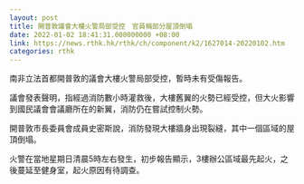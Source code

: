 ```yaml
---
layout: post
title: 開普敦議會大樓火警局部受控　官員稱部分屋頂倒塌
date: 2022-01-02 18:41:31.000000000 +08:00
link: https://news.rthk.hk/rthk/ch/component/k2/1627014-20220102.htm
categories: rthk
---
```


南非立法首都開普敦的議會大樓火警局部受控，暫時未有受傷報告。

議會發表聲明，指經過消防數小時灌救後，大樓舊翼的火勢已經受控，但大火影響到國民議會會議廳所在的新翼，消防仍在嘗試控制火勢。

開普敦市長委員會成員史密斯說，消防發現大樓牆身出現裂縫，其中一個區域的屋頂倒塌。

火警在當地星期日清晨5時左右發生，初步報告顯示，3樓辦公區域最先起火，之後蔓延至健身室，起火原因有待調查。
